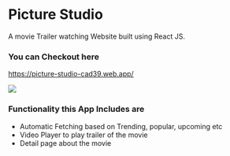 # Picture Studio
A movie Trailer watching Website built using React JS.

### You can Checkout here 
https://picture-studio-cad39.web.app/

<img  src="https://user-images.githubusercontent.com/19578447/106381255-79f5b480-63dd-11eb-9c96-628bbe296061.png">

### Functionality this App Includes are
- Automatic Fetching based on Trending, popular, upcoming etc
-  Video Player to play trailer of the movie
- Detail page about the movie


